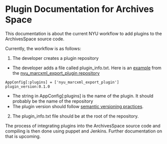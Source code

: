 # Plugin Documentation for Archives Space
This documentation is about the current NYU workflow to add plugins to the ArchivesSpace source code.

Currently, the workflow is as follows:

1. The developer creates a plugin repository
  * The developer adds a file called plugin_info.txt. Here is an [example](https://github.com/NYULibraries/nyu_marcxml_export_plugin/blob/master/plugin_info.txt) from the [nyu_marcxml_export_plugin repository](https://github.com/NYULibraries/nyu_marcxml_export_plugin/blob/master)
  ```
  AppConfig[:plugins] = ['nyu_marcxml_export_plugin']
  plugin_version:0.1.0
  ```

  * The string in AppConfig[:plugins] is the name of the plugin. It should probably be the name of the repository
  * The plugin version should follow [semantic versioning practices](http://semver.org/).

2. The plugin_info.txt file should be at the root of the repository.

The process of integrating plugins into the ArchivesSpace source code and compiling is then done using puppet and Jenkins. Further documentation on that is upcoming.
